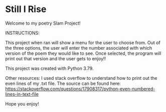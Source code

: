 # Still I Rise

Welcome to my poetry Slam Project! 

INSTRUCTIONS:

This project when ran will show a menu for the user to choose from. 
Out of the three options, the user will enter the number associated with which version of the poem they would like to see. 
Once selected, the program will print out that version and the user gets to enjoy!!

This project was created with Python 3.79.

Other resources: I used stack overflow to understand how to print out the even lines of my .txt file. 
The source can be found here: https://stackoverflow.com/questions/17908317/python-even-numbered-lines-in-text-file

Hope you enjoy!


